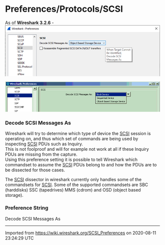 # Preferences/Protocols/SCSI

As of **Wireshark 3.2.6** -  
![200916_SCSI_prefs](uploads/bab7aef415639362abde7cc0f42eedd1/200916_SCSI_prefs.png)

![scsi\_preferences2.gif](uploads/__moin_import__/attachments/SCSI_Preferences/scsi_preferences2.gif "scsi_preferences2.gif")

### Decode SCSI Messages As

Wireshark will try to determine which type of device the [SCSI](/Small_Computer_System_Interface) session is operating on, and thus which set of commands are being used by inspecting [SCSI](/Small_Computer_System_Interface) PDUs such as Inquiry.  
This is not foolproof and will for example not work at all if these Inquiry PDUs are missing from the capture.  
Using this preference setting it is possible to tell Wireshark which commandset to assume the [SCSI](/Small_Computer_System_Interface) PDUs belong to and how the PDUs are to be dissected for those cases.  
  
The [SCSI](/Small_Computer_System_Interface) dissector in wireshark currently only handles some of the commandsets for [SCSI](/Small_Computer_System_Interface). Some of the supported commandsets are SBC (harddisks) SSC (tapedrives) MMS (cdrom) and OSD (object based storage).

### Preference String

Decode SCSI Messages As

---

Imported from https://wiki.wireshark.org/SCSI_Preferences on 2020-08-11 23:24:29 UTC
